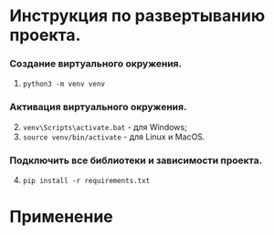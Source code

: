 # Инструкция по развертыванию проекта.
### Cоздание виртуального окружения.
1. `python3 -m venv venv`
### Активация виртуального окружения.
2. `venv\Scripts\activate.bat` - для Windows;
3. `source venv/bin/activate` - для Linux и MacOS.
### Подключить все библиотеки и зависимости проекта.
4. `pip install -r requirements.txt`


# Применение

